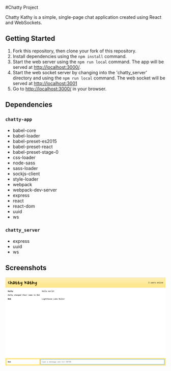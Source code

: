 #Chatty Project

Chatty Kathy is a simple, single-page chat application created using React and WebSockets.

## Getting Started

1. Fork this repository, then clone your fork of this repository.
2. Install dependencies using the `npm install` command.
3. Start the web server using the `npm run local` command. The app will be served at <http://localhost:3000/>.
4. Start the web socket server by changing into the 'chatty_server' directory and using the `npm run local` command. The web socket will be served at <http://localhost:3001>
5. Go to <http://localhost:3000/> in your browser.

## Dependencies

### `chatty-app`
  - babel-core
  - babel-loader
  - babel-preset-es2015
  - babel-preset-react
  - babel-preset-stage-0
  - css-loader
  - node-sass
  - sass-loader
  - sockjs-client
  - style-loader
  - webpack
  - webpack-dev-server
  - express
  - react
  - react-dom
  - uuid
  - ws

### `chatty_server`
  - express
  - uuid
  - ws

## Screenshots

!["Screenshot of Chatty Kathy"](https://github.com/emmarskillings/chatty-app/blob/master/docs/chatty-cathy.png)
